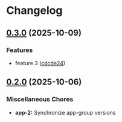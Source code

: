 # Changelog

## [0.3.0](https://github.com/wiktorn/release-please-tests/compare/app-2-v0.2.0...app-2-v0.3.0) (2025-10-09)


### Features

* feature 3 ([cdcde24](https://github.com/wiktorn/release-please-tests/commit/cdcde24e4f82adf12329ae403ff22c0cf057b573))

## [0.2.0](https://github.com/wiktorn/release-please-tests/compare/app-2-v0.1.0...app-2-v0.2.0) (2025-10-06)


### Miscellaneous Chores

* **app-2:** Synchronize app-group versions
